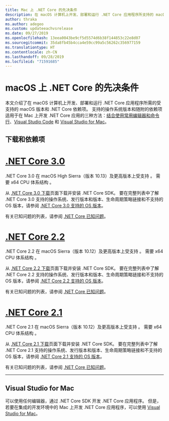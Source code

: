 ```yaml
---
title: Mac 上 .NET Core 的先决条件
description: 在 macOS 计算机上开发、部署和运行 .NET Core 应用程序所支持的 macOS 版本和 .NET Core 依赖项。
author: thraka
ms.author: adegeo
ms.custom: updateeachvsrelease
ms.date: 09/27/2019
ms.openlocfilehash: 13eea0043be9cf5d5574d6b38f144853c22e8d07
ms.sourcegitcommit: 35da8fb45b4cca4e59cc99a5c56262c356977159
ms.translationtype: HT
ms.contentlocale: zh-CN
ms.lasthandoff: 09/28/2019
ms.locfileid: "71591685"
---
```

# <a name="prerequisites-for-net-core-on-macos"></a>macOS 上 .NET Core 的先决条件

本文介绍了在 macOS 计算机上开发、部署和运行 .NET Core 应用程序所需的受支持的 macOS 版本和 .NET Core 依赖项。 支持的操作系统版本和随附的依赖项适用于在 Mac 上开发 .NET Core 应用的三种方法：[结合使用常用编辑器和命令行](tutorials/using-with-xplat-cli.md)、[Visual Studio Code](https://code.visualstudio.com/) 和 [Visual Studio for Mac](https://visualstudio.microsoft.com/vs/mac/?utm_medium=microsoft&utm_source=docs.microsoft.com&utm_campaign=inline+link)。

## <a name="downloads-and-dependencies"></a>下载和依赖项

<!-- markdownlint-disable MD025 -->

# <a name="net-core-30tabnetcore30"></a>[.NET Core 3.0](#tab/netcore30)

.NET Core 3.0 在 macOS High Sierra（版本 10.13）及更高版本上受支持  。 需要 x64 CPU 体系结构  。

从 [.NET Core 3.0 下载](https://dotnet.microsoft.com/download/dotnet-core/3.0)页面下载并安装 .NET Core SDK。 要在完整列表中了解 .NET Core 3.0 支持的操作系统、发行版本和版本、生命周期策略链接和不支持的 OS 版本，请参阅 [.NET Core 3.0 支持的 OS 版本](https://github.com/dotnet/core/blob/master/release-notes/3.0/3.0-supported-os.md)。

有关已知问题的列表，请参阅 [.NET Core 已知问题](https://github.com/dotnet/core/blob/master/release-notes/3.0/3.0-known-issues.md)。

# <a name="net-core-22tabnetcore22"></a>[.NET Core 2.2](#tab/netcore22)

.NET Core 2.2 在 macOS Sierra（版本 10.12）及更高版本上受支持  。 需要 x64 CPU 体系结构  。

从 [ .NET Core 2.2 下载](https://dotnet.microsoft.com/download/dotnet-core/2.2)页面下载并安装 .NET Core SDK。 要在完整列表中了解 .NET Core 2.2 支持的操作系统、发行版本和版本、生命周期策略链接和不支持的 OS 版本，请参阅 [.NET Core 2.2 支持的 OS 版本](https://github.com/dotnet/core/blob/master/release-notes/2.2/2.2-supported-os.md)。

有关已知问题的列表，请参阅 [.NET Core 已知问题](https://github.com/dotnet/core/blob/master/release-notes/2.2/2.2-known-issues.md)。

# <a name="net-core-21tabnetcore21"></a>[.NET Core 2.1](#tab/netcore21)

.NET Core 2.1 在 macOS Sierra（版本 10.12）及更高版本上受支持  。 需要 x64 CPU 体系结构  。

从 [.NET Core 2.1 下载](https://dotnet.microsoft.com/download/dotnet-core/2.1)页面下载并安装 .NET Core SDK。 要在完整列表中了解 .NET Core 2.1 支持的操作系统、发行版本和版本、生命周期策略链接和不支持的 OS 版本，请参阅 [.NET Core 2.1 支持的 OS 版本](https://github.com/dotnet/core/blob/master/release-notes/2.1/2.1-supported-os.md)。

有关已知问题的列表，请参阅 [.NET Core 已知问题](https://github.com/dotnet/core/blob/master/release-notes/2.1/2.1-known-issues.md)。

---

## <a name="visual-studio-for-mac"></a>Visual Studio for Mac

可以使用任何编辑器，通过 .NET Core SDK 开发 .NET Core 应用程序。 但是，若要在集成的开发环境中的 Mac 上开发 .NET Core 应用程序，可以使用 [Visual Studio for Mac](https://visualstudio.microsoft.com/vs/mac/?utm_medium=microsoft&utm_source=docs.microsoft.com&utm_campaign=inline+link)。
